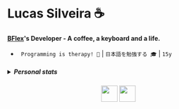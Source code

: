 # Lucas Silveira ☕
#### [BFlex](https://github.com/BFlex-financial)'s Developer - A coffee, a keyboard and a life. 
- ` Programming is therapy! 🙏` | ` 日本語を勉強する 🎓 ` | ` 15y `
<h5>
  <details>
    <summary align="left">Personal stats</summary>
    <br>
    <div align="center" align-items="center"> 
      <img height="500px" src="https://github-readme-stats.vercel.app/api/top-langs/?username=lucasFelixSilveira&layout=pie&theme=dracula&bg_color=000000&border_color=00000000&text_color=ffffff&hide_progress=true&border_radius=0" alt="Top Langs">
      <img width="400px" src="https://personal-wakatime.vercel.app/timer?username=lucasFelixSilveira&key=fd4e053b-af8f-4c85-8711-7d5309a5b27e" alt="time coding"> 
    </div>
  </details>
</h5>

<div align="center">
  <div>
    <img src="https://imgur.com/CZ3pw4E.png" width="37" height="37" >
    <img src="https://skillicons.dev/icons?i=perl,c,java,rust,zig,dart" height="37" >
  </div>
</div
